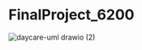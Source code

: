 # FinalProject_6200
![daycare-uml drawio (2)](https://user-images.githubusercontent.com/66103633/206477692-21e1ac0e-7e3e-49b8-810c-7aec39ec44ee.png)
